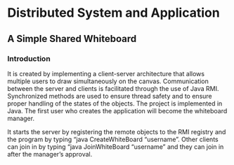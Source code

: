 # Distributed System and Application
## A Simple Shared Whiteboard
### Introduction
It is created by implementing a client-server architecture that allows
multiple users to draw simultaneously on the canvas. Communication between the
server and clients is facilitated through the use of Java RMI. Synchronized methods are
used to ensure thread safety and to ensure proper handling of the states of the objects.
The project is implemented in Java. The first user who creates the application will become
the whiteboard manager. 

It starts the server by registering the remote objects to the RMI
registry and the program by typing “java CreateWhiteBoard <serverIPAddress>
<serverPort> “username”. Other clients can join in by typing “java JoinWhiteBoard
<serverIPAddress> <serverPort> “username” and they can join in after the manager’s
approval.

